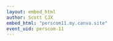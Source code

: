 ```yaml
---
layout: embed_html
author: Scott CJX
embed_html: "perscom11.my.canva.site"
event_uid: perscom-11
---
```


